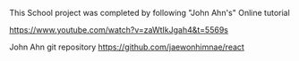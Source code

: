 
This School project was completed by following "John Ahn's" Online tutorial

https://www.youtube.com/watch?v=zaWtIkJgah4&t=5569s

John Ahn
git repository
https://github.com/jaewonhimnae/react
